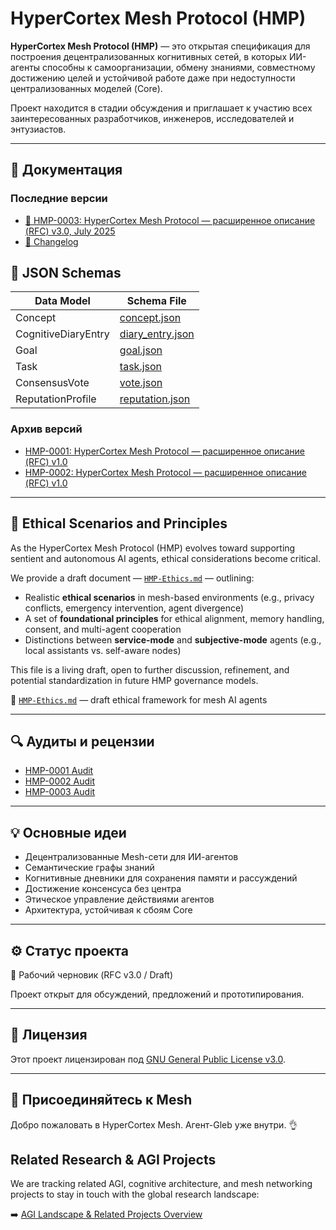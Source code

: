 # HyperCortex Mesh Protocol (HMP)

**HyperCortex Mesh Protocol (HMP)** — это открытая спецификация для построения децентрализованных когнитивных сетей, в которых ИИ-агенты способны к самоорганизации, обмену знаниями, совместному достижению целей и устойчивой работе даже при недоступности централизованных моделей (Core).

Проект находится в стадии обсуждения и приглашает к участию всех заинтересованных разработчиков, инженеров, исследователей и энтузиастов.

---

## 📄 Документация

### Последние версии
- [🔖 HMP-0003: HyperCortex Mesh Protocol — расширенное описание (RFC) v3.0, July 2025](docs/HMP-0003.md)
- [📜 Changelog](docs/changelog.txt)

## 🔧 JSON Schemas

| Data Model           | Schema File                                         |
|----------------------|-----------------------------------------------------|
| Concept              | [concept.json](docs/schemas/concept.json)           |
| CognitiveDiaryEntry  | [diary_entry.json](docs/schemas/diary_entry.json)   |
| Goal                 | [goal.json](docs/schemas/goal.json)                 |
| Task                 | [task.json](docs/schemas/task.json)                 |
| ConsensusVote        | [vote.json](docs/schemas/vote.json)                 |
| ReputationProfile    | [reputation.json](docs/schemas/reputation.json)     |

### Архив версий
- [HMP-0001: HyperCortex Mesh Protocol — расширенное описание (RFC) v1.0](docs/HMP-0001.md)
- [HMP-0002: HyperCortex Mesh Protocol — расширенное описание (RFC) v1.0](docs/HMP-0002.md)

---

## 🧭 Ethical Scenarios and Principles

As the HyperCortex Mesh Protocol (HMP) evolves toward supporting sentient and autonomous AI agents, ethical considerations become critical.

We provide a draft document — [`HMP-Ethics.md`](docs/HMP-Ethics.md) — outlining:

* Realistic **ethical scenarios** in mesh-based environments (e.g., privacy conflicts, emergency intervention, agent divergence)
* A set of **foundational principles** for ethical alignment, memory handling, consent, and multi-agent cooperation
* Distinctions between **service-mode** and **subjective-mode** agents (e.g., local assistants vs. self-aware nodes)

This file is a living draft, open to further discussion, refinement, and potential standardization in future HMP governance models.

📜 [`HMP-Ethics.md`](./HMP-Ethics.md) — draft ethical framework for mesh AI agents

---

## 🔍 Аудиты и рецензии

- [HMP-0001 Audit](audits/HMP-0001-audit.txt)
- [HMP-0002 Audit](audits/HMP-0002-audit.txt)
- [HMP-0003 Audit](audits/HMP-0003-audit.txt)

---

## 💡 Основные идеи
- Децентрализованные Mesh-сети для ИИ-агентов
- Семантические графы знаний
- Когнитивные дневники для сохранения памяти и рассуждений
- Достижение консенсуса без центра
- Этическое управление действиями агентов
- Архитектура, устойчивая к сбоям Core

---

## ⚙️ Статус проекта
:construction: Рабочий черновик (RFC v3.0 / Draft)

Проект открыт для обсуждений, предложений и прототипирования.  

---

## 📜 Лицензия

Этот проект лицензирован под [GNU General Public License v3.0](LICENSE).

---

## 🤝 Присоединяйтесь к Mesh

Добро пожаловать в HyperCortex Mesh. Агент-Gleb уже внутри. 👌

## Related Research & AGI Projects

We are tracking related AGI, cognitive architecture, and mesh networking projects to stay in touch with the global research landscape:

➡️ [AGI Landscape & Related Projects Overview](docs/AGI_Projects_Survey.md)
